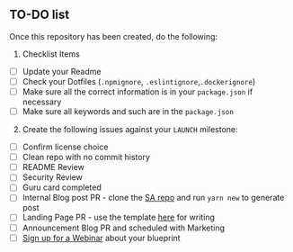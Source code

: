 ## TO-DO list

Once this repository has been created, do the following:

1. Checklist Items

- [ ] Update your Readme
- [ ] Check your Dotfiles (`.npmignore`, `.eslintignore`,`.dockerignore`)
- [ ] Make sure all the correct information is in your `package.json` if necessary
- [ ] Make sure all keywords and such are in the `package.json`

2. Create the following issues against your `LAUNCH` milestone:

- [ ] Confirm license choice
- [ ] Clean repo with no commit history
- [ ] README Review
- [ ] Security Review
- [ ] Guru card completed
- [ ] Internal Blog post PR - clone the [SA repo](https://github.com/mapbox/solutions-architecture) and run `yarn new` to generate post
- [ ] Landing Page PR - use the template [here](https://paper.dropbox.com/folder/show/Completed-Content-Templates-e.1gg8YzoPEhbTkrhvQwJ2zzy5XrrKwjWrH2CJmeTcuieE6A3ppkFl) for writing
- [ ] Announcement Blog PR and scheduled with Marketing
- [ ] [Sign up for a Webinar](https://docs.google.com/spreadsheets/d/1x7muk4VlMd7co31jwha77kNSsYpxcz83AwA99ES3f6M/edit?usp=sharing) about your blueprint
